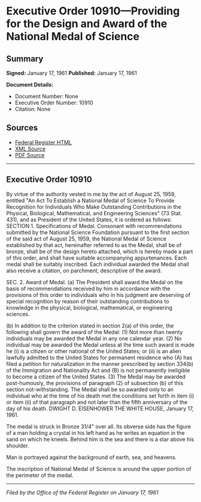 # Executive Order 10910—Providing for the Design and Award of the National Medal of Science

## Summary

**Signed:** January 17, 1961
**Published:** January 17, 1961

**Document Details:**
- Document Number: None
- Executive Order Number: 10910
- Citation: None

## Sources
- [Federal Register HTML](https://www.presidency.ucsb.edu/documents/executive-order-10910-providing-for-the-design-and-award-the-national-medal-science)
- [XML Source](None)
- [PDF Source](None)

---

## Executive Order 10910

By virtue of the authority vested in me by the act of August 25, 1959, entitled "An Act To Establish a National Medal of Science To Provide Recognition for Individuals Who Make Outstanding Contributions in the Physical, Biological, Mathematical, and Engineering Sciences" (73 Stat. 431), and as President of the United States, it is ordered as follows:
SECTION 1. Specifications of Medal. Consonant with recommendations submitted by the National Science Foundation pursuant to the first section of the said act of August 25, 1959, the National Medal of Science established by that act, hereinafter referred to as the Medal, shall be of bronze, shall be of the design hereto attached, which is hereby made a part of this order, and shall have suitable accompanying appurtenances. Each medal shall be suitably inscribed. Each individual awarded the Medal shall also receive a citation, on parchment, descriptive of the award.

SEC. 2. Award of Medal. (a) The President shall award the Medal on the basis of recommendations received by him in accordance with the provisions of this order to individuals who in his judgment are deserving of special recognition by reason of their outstanding contributions to knowledge in the physical, biological, mathematical, or engineering sciences.

(b) In addition to the criterion stated in section 2(a) of this order, the following shall govern the award of the Medal:
    (1) Not more than twenty individuals may be awarded the Medal in any one calendar year.
    (2) No individual may be awarded the Medal unless at the time such award is made he
    (i) is a citizen or other national of the United States; or
    (ii) is an alien lawfully admitted to the United States for permanent residence who (A) has filed a petition for naturalization in the manner prescribed by section 334(b) of the Immigration and Nationality Act and (B) is not permanently ineligible to become a citizen of the United States.
    (3) The Medal may be awarded post-humously, the provisions of paragraph (2) of subsection (b) of this section not-withstanding. The Medal shall be so awarded only to an individual who at the time of his death met the conditions set forth in item (i) or item (ii) of that paragraph and not later than the fifth anniversary of the day of his death.
DWIGHT D. EISENHOWER
THE WHITE HOUSE,
January 17, 1961.

The medal is struck in Bronze 31/4" over all. Its obverse side has the figure of a man holding a crystal in his left hand as he writes an equation in the sand on which he kneels. Behind him is the sea and there is a star above his shoulder.

Man is portrayed against the background of earth, sea, and heavens.

The inscription of National Medal of Science is around the upper portion of the perimeter of the medal.

---

*Filed by the Office of the Federal Register on January 17, 1961*
